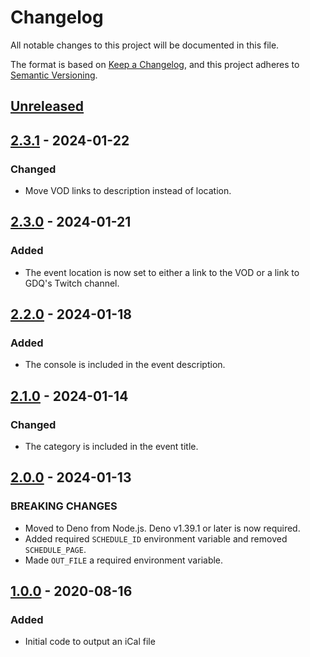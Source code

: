 # Changelog

All notable changes to this project will be documented in this file.

The format is based on [Keep a Changelog](https://keepachangelog.com/en/1.0.0/),
and this project adheres to
[Semantic Versioning](https://semver.org/spec/v2.0.0.html).

## [Unreleased]

## [2.3.1] - 2024-01-22

### Changed

- Move VOD links to description instead of location.

## [2.3.0] - 2024-01-21

### Added

- The event location is now set to either a link to the VOD or a link to GDQ's
  Twitch channel.

## [2.2.0] - 2024-01-18

### Added

- The console is included in the event description.

## [2.1.0] - 2024-01-14

### Changed

- The category is included in the event title.

## [2.0.0] - 2024-01-13

### BREAKING CHANGES

- Moved to Deno from Node.js. Deno v1.39.1 or later is now required.
- Added required `SCHEDULE_ID` environment variable and removed `SCHEDULE_PAGE`.
- Made `OUT_FILE` a required environment variable.

## [1.0.0] - 2020-08-16

### Added

- Initial code to output an iCal file

[unreleased]: https://github.com/jordanbtucker/gdq-ical/commits/main/
[1.0.0]: https://github.com/jordanbtucker/gdq-ical/releases/tag/v1.0.0
[2.0.0]: https://github.com/jordanbtucker/gdq-ical/releases/tag/v2.0.0
[2.1.0]: https://github.com/jordanbtucker/gdq-ical/releases/tag/v2.1.0
[2.2.0]: https://github.com/jordanbtucker/gdq-ical/releases/tag/v2.2.0
[2.3.0]: https://github.com/jordanbtucker/gdq-ical/releases/tag/v2.3.0
[2.3.1]: https://github.com/jordanbtucker/gdq-ical/releases/tag/v2.3.1
